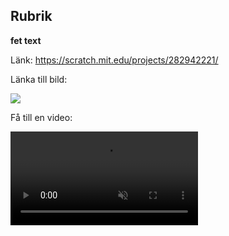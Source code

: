 ## Rubrik
**fet text** 

Länk:
<a href="https://scratch.mit.edu/projects/282942221/" target="_blank">https://scratch.mit.edu/projects/282942221/</a>

Länka till bild:

![](./BILDNAMN.png)

Få till en video:

<video src="./1_3.mp4" autoplay loop muted />

FÅ en tipsruta -> Börja med >

----
## Rubrik Steg 2
### Rubrik 3

----
## Rubrik Steg 3
Hallo World
